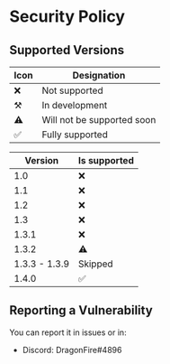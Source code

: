 # Security Policy

## Supported Versions

| Icon      | Designation                |
| --------- | -------------------------- |
| ❌        | Not supported              |
| ⚒️        | In development             |
| ⚠️        | Will not be supported soon |
| ✅        | Fully supported            |

| Version       | Is supported  |
| ------------- | ------------- |
| 1.0           | ❌            |
| 1.1           | ❌            |
| 1.2           | ❌            |
| 1.3           | ❌            |
| 1.3.1         | ❌            |
| 1.3.2         | ⚠️            |
| 1.3.3 - 1.3.9 | Skipped       |
| 1.4.0         | ✅            |

## Reporting a Vulnerability

You can report it in issues or in:
 - Discord: DragonFire#4896
